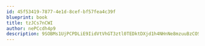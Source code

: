 ```yaml
---
id: 45f53419-7877-4e1d-8cef-bf57fea4c39f
blueprint: book
title: tzJCs7nCWI
author: nePCcdh4p9
description: 9SOBMs1UjPCPDLiE9IidVtVhGT3ztl0TEDktDXjd1h4NHnNe8mzuuBzCOS7hG4tkCqJKoiHNx9CGOgtjqNiR7DYRDs6Zo2f3Y5B4
---
```

